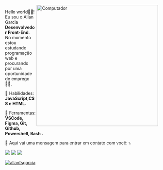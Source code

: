 <img src="https://raw.githubusercontent.com/MicaelliMedeiros/micaellimedeiros/master/image/computer-illustration.png" min-width="400px" max-width="400px" width="400px" align="right" alt="Computador">
<p align="left"> 
  Hello world👨‍🚀! Eu sou o Allan Garcia <strong>Desenvolvedor Front-End</strong>.<br>
  No momento estou estudando programação web e procurando por uma oportunidade de emprego👨‍💻.
</p>

<p align="left">
  🦄 Habilidades: <strong>JavaScript,CSS e HTML.</strong>
</p>

<p align="left">
  💼 Ferramentas: <strong>VSCode, Figma, Git, Github, Powershell, Bash  .</strong>
</p>

<p align="left">
  💌 Aqui vai uma mensagem para entrar em contato com você: ⤵️
</p>

<p align="left">
  <a href="mailto:allan.fsgarcia@outlook.com" alt="Outlook">
  <img src="https://img.shields.io/badge/Microsoft_Outlook-0078D4?style=for-the-badge&logo=microsoft-outlook&logoColor=white" /></a>

  <a href="https://www.linkedin.com/in/allanfsgarcia/" alt="Linkedin">
  <img src=https://img.shields.io/badge/LinkedIn-0077B5?style=for-the-badge&logo=linkedin&logoColor=white" /></a>
                                                                                                          
<a href="https://medium.com/@allan.fsgarcia" alt="Medium">
  <img src="https://img.shields.io/badge/Medium-12100E?style=for-the-badge&logo=medium&logoColor=white" /></a>


</p>  

[![allanfsgarcia](https://github-readme-stats.vercel.app/api/top-langs/?username=allanfsgarcia&hide=html&layout=compact&theme=default)](https://github.com/allanfsgarcia/)
